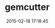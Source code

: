 ---
layout: post
title:  "gemcutter"
repo:   "qrush/gemcutter"
date:   2015-02-18 17:18:45
gemurl: http://rubygems.org
---